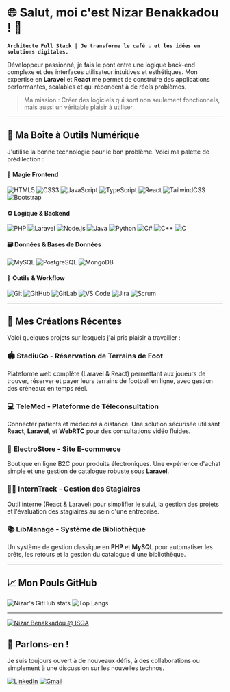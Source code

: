 # 🌐 Salut, moi c'est Nizar Benakkadou ! 👋

**`Architecte Full Stack | Je transforme le café ☕ et les idées en solutions digitales.`**

Développeur passionné, je fais le pont entre une logique back-end complexe et des interfaces utilisateur intuitives et esthétiques. Mon expertise en **Laravel** et **React** me permet de construire des applications performantes, scalables et qui répondent à de réels problèmes.

> Ma mission : Créer des logiciels qui sont non seulement fonctionnels, mais aussi un véritable plaisir à utiliser.

---

## 🧰 Ma Boîte à Outils Numérique

J'utilise la bonne technologie pour le bon problème. Voici ma palette de prédilection :

#### 🎨 **Magie Frontend**
![HTML5](https://img.shields.io/badge/HTML5-%23E34F26.svg?style=for-the-badge&logo=html5&logoColor=white)
![CSS3](https://img.shields.io/badge/CSS3-%231572B6.svg?style=for-the-badge&logo=css3&logoColor=white)
![JavaScript](https://img.shields.io/badge/JavaScript-%23323330.svg?style=for-the-badge&logo=javascript&logoColor=%23F7DF1E)
![TypeScript](https://img.shields.io/badge/TypeScript-%23007ACC.svg?style=for-the-badge&logo=typescript&logoColor=white)
![React](https://img.shields.io/badge/React-%2320232a.svg?style=for-the-badge&logo=react&logoColor=%2361DAFB)
![TailwindCSS](https://img.shields.io/badge/TailwindCSS-%2338B2AC.svg?style=for-the-badge&logo=tailwind-css&logoColor=white)
![Bootstrap](https://img.shields.io/badge/Bootstrap-%23563D7C.svg?style=for-the-badge&logo=bootstrap&logoColor=white)

#### ⚙️ **Logique & Backend**
![PHP](https://img.shields.io/badge/PHP-%23777BB4.svg?style=for-the-badge&logo=php&logoColor=white)
![Laravel](https://img.shields.io/badge/Laravel-%23FF2D20.svg?style=for-the-badge&logo=laravel&logoColor=white)
![Node.js](https://img.shields.io/badge/Node.js-%23339933.svg?style=for-the-badge&logo=nodedotjs&logoColor=white)
![Java](https://img.shields.io/badge/Java-%23ED8B00.svg?style=for-the-badge&logo=openjdk&logoColor=white)
![Python](https://img.shields.io/badge/Python-%2314354C.svg?style=for-the-badge&logo=python&logoColor=white)
![C#](https://img.shields.io/badge/C%23-%23239120.svg?style=for-the-badge&logo=c-sharp&logoColor=white)
![C++](https://img.shields.io/badge/C%2B%2B-%2300599C.svg?style=for-the-badge&logo=cplusplus&logoColor=white)
![C](https://img.shields.io/badge/C-%23A8B9CC.svg?style=for-the-badge&logo=c&logoColor=white)

#### 🗃️ **Données & Bases de Données**
![MySQL](https://img.shields.io/badge/MySQL-%2300f.svg?style=for-the-badge&logo=mysql&logoColor=white)
![PostgreSQL](https://img.shields.io/badge/PostgreSQL-%23316192.svg?style=for-the-badge&logo=postgresql&logoColor=white)
![MongoDB](https://img.shields.io/badge/MongoDB-%2347A248.svg?style=for-the-badge&logo=mongodb&logoColor=white)

#### 🚀 **Outils & Workflow**
![Git](https://img.shields.io/badge/Git-%23F05033.svg?style=for-the-badge&logo=git&logoColor=white)
![GitHub](https://img.shields.io/badge/GitHub-%23121011.svg?style=for-the-badge&logo=github&logoColor=white)
![GitLab](https://img.shields.io/badge/GitLab-%23FC6D26.svg?style=for-the-badge&logo=gitlab&logoColor=white)
![VS Code](https://img.shields.io/badge/VS%20Code-%23007ACC.svg?style=for-the-badge&logo=visual-studio-code&logoColor=white)
![Jira](https://img.shields.io/badge/Jira-%230052CC.svg?style=for-the-badge&logo=jira&logoColor=white)
![Scrum](https://img.shields.io/badge/Scrum-%23E34F26.svg?style=for-the-badge&logo=scrumalliance&logoColor=white)

---

## 🌌 Mes Créations Récentes

Voici quelques projets sur lesquels j'ai pris plaisir à travailler :

### 🏟️ **StadiuGo - Réservation de Terrains de Foot**
Plateforme web complète (Laravel & React) permettant aux joueurs de trouver, réserver et payer leurs terrains de football en ligne, avec gestion des créneaux en temps réel.

### 💻 **TeleMed - Plateforme de Téléconsultation**
Connecter patients et médecins à distance. Une solution sécurisée utilisant **React**, **Laravel**, et **WebRTC** pour des consultations vidéo fluides.

### 🛒 **ElectroStore - Site E-commerce**
Boutique en ligne B2C pour produits électroniques. Une expérience d'achat simple et une gestion de catalogue robuste sous **Laravel**.

### 👩‍🎓 **InternTrack - Gestion des Stagiaires**
Outil interne (React & Laravel) pour simplifier le suivi, la gestion des projets et l'évaluation des stagiaires au sein d'une entreprise.

### 📚 **LibManage - Système de Bibliothèque**
Un système de gestion classique en **PHP** et **MySQL** pour automatiser les prêts, les retours et la gestion du catalogue d'une bibliothèque.

---

## 📈 Mon Pouls GitHub

![Nizar's GitHub stats](https://github-readme-stats.vercel.app/api?username=NIZAR-BENAKKADOU&count_private=true&show_icons=true&theme=tokyonight&hide_border=true)
![Top Langs](https://github-readme-stats.vercel.app/api/top-langs/?username=NIZAR-BENAKKADOU&layout=compact&theme=aura&langs_count=9&hide_border=true)

---

[![Nizar Benakkadou @ ISGA](https://img.shields.io/badge/Nizar_Benakkadou-ISGA-ED1C24?style=for-the-badge)](https://www.linkedin.com/in/nizar-benakkadou-2bb541311/)

## 🤝 Parlons-en !

Je suis toujours ouvert à de nouveaux défis, à des collaborations ou simplement à une discussion sur les nouvelles technos.

[![LinkedIn](https://img.shields.io/badge/LinkedIn-%230077B5.svg?style=for-the-badge&logo=linkedin&logoColor=white)](https://www.linkedin.com/in/nizar-benakkadou-2bb541311/)
[![Gmail](https://img.shields.io/badge/Envoyez_moi_un_email-D14836?style=for-the-badge&logo=gmail&logoColor=white)](mailto:nizar.ben123456@gmail.com)
